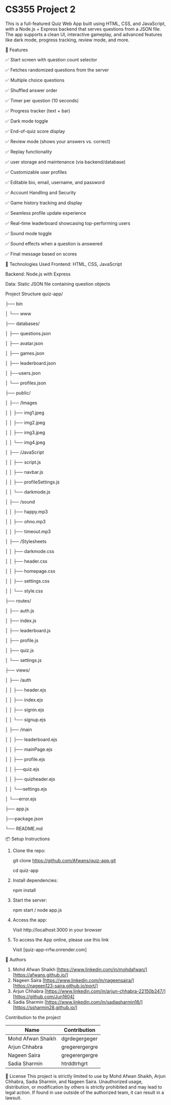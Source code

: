# CS355 Project 2
This is a full-featured Quiz Web App built using HTML, CSS, and JavaScript, with a Node.js + Express backend that serves questions from a JSON file. The app supports a clean UI, interactive gameplay, and advanced features like dark mode, progress tracking, review mode, and more.



🚀 Features

✅ Start screen with question count selector

✅ Fetches randomized questions from the server

✅ Multiple choice questions

✅ Shuffled answer order

✅ Timer per question (10 seconds)

✅ Progress tracker (text + bar)

✅ Dark mode toggle 

✅ End-of-quiz score display

✅ Review mode (shows your answers vs. correct)

✅ Replay functionality

✅ user storage and maintenance (via backend/database)

✅ Customizable user profiles

✅ Editable bio, email, username, and password

✅ Account Handling and Security

✅ Game history tracking and display

✅ Seamless profile update experience

✅ Real-time leaderboard showcasing top-performing users

✅ Sound mode toggle

✅ Sound effects when a question is answered

✅ Final message based on scores




🧠 Technologies Used
Frontend: HTML, CSS, JavaScript

Backend: Node.js with Express

Data: Static JSON file containing question objects


 Project Structure
quiz-app/

├── bin

│ └── www

├── databases/

│ ├── questions.json

│ ├── avatar.json

│ ├── games.json

│ ├── leaderboard.json

│ ├──users.json

│ └── profiles.json

├── public/

│ ├── /Images

│  │ ├── img1.jpeg

│  │ ├── img2.jpeg

│  │ ├── img3.jpeg

│  │ └── img4.jpeg

│ ├── /JavaScript

│  │ ├── script.js

│  │ ├── navbar.js 

│  │ ├── profileSettings.js  

│  │ └── darkmode.js  

│ ├── /sound

│  │ ├── happy.mp3

│  │ ├── ohno.mp3 

│  │ ├── timeout.mp3  

│ ├── /Stylesheets

│  │ ├── darkmode.css

│  │ ├──  header.css

│  │ ├── homepage.css

│  │ ├── settings.css

│  │ └── style.css

├── routes/

│ ├── auth.js

│ ├── index.js

│ ├── leaderboard.js

│ ├── profile.js

│ ├── quiz.js

│ └── settings.js

├── views/

│ ├── /auth

│  │ ├── header.ejs

│  │ ├── index.ejs

│  │ ├── signin.ejs

│  │ └── signup.ejs

│ ├── /main

│  │ ├── leaderboard.ejs

│  │ ├── mainPage.ejs

│  │ ├── profile.ejs

│  │ ├──quiz.ejs

│  │ ├── quizheader.ejs

│  │ └──settings.ejs

│ └──error.ejs

├── app.js

├──package.json

└── README.md


📦 Setup Instructions


1. Clone the repo:

   git clone https://github.com/Afwans/quiz-app.git

   cd quiz-app

3. Install dependencies:

   npm install

4. Start the server:

   npm start / node app.js

6. Access the app:

   Visit http://localhost:3000 in your browser
   
7. To access the App online, please use this link

   Visit [quiz-app-rrfw.onrender.com]

🧑 Authors
1. Mohd Afwan Shaikh [https://www.linkedin.com/in/mohdafwan/] [https://afwans.github.io/]
2. Nageen Saira [https://www.linkedin.com/in/nageensaira/] [https://nageen123-saira.github.io/port/]
3. Arjun Chhabra [https://www.linkedin.com/in/arjun-chhabra-22150b247/] [https://github.com/Jun1604] 
4. Sadia Sharmin [https://www.linkedin.com/in/sadiasharmin16/] [https://ssharmin28.github.io/]


Contribution to the project 

| Name  | Contribution |
| ----- | ----- |
| Mohd Afwan Shaikh  | dgrdegergeger |
| Arjun Chhabra | gregerergergre |
| Nageen Saira | gregerergergre |
| Sadia Sharmin | htrddtrhgrt |




📄 License
This project is strictly limited to use by Mohd Afwan Shaikh, Arjun Chhabra, Sadia Sharmin, and Nageen Saira. Unauthorized usage, distribution, or modification by others is strictly prohibited and may lead to legal action.
If found in use outside of the authorized team, it can result in a lawsuit.


